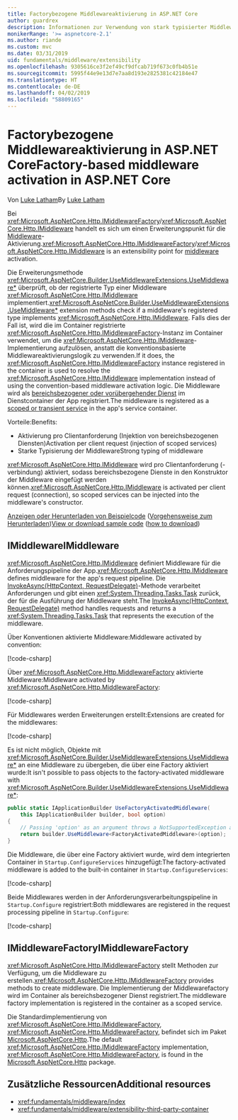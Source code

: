 ```yaml
---
title: Factorybezogene Middlewareaktivierung in ASP.NET Core
author: guardrex
description: Informationen zur Verwendung von stark typisierter Middleware mit einer factorybezogenen Aktivierungsimplementierung von ASP.NET Core.
monikerRange: '>= aspnetcore-2.1'
ms.author: riande
ms.custom: mvc
ms.date: 03/31/2019
uid: fundamentals/middleware/extensibility
ms.openlocfilehash: 9305616ce3f2ef49cf9dfcab719f673c0fb4b51e
ms.sourcegitcommit: 5995f44e9e13d7e7aa8d193e2825381c42184e47
ms.translationtype: HT
ms.contentlocale: de-DE
ms.lasthandoff: 04/02/2019
ms.locfileid: "58809165"
---
```

# <a name="factory-based-middleware-activation-in-aspnet-core"></a><span data-ttu-id="2eaff-103">Factorybezogene Middlewareaktivierung in ASP.NET Core</span><span class="sxs-lookup"><span data-stu-id="2eaff-103">Factory-based middleware activation in ASP.NET Core</span></span>

<span data-ttu-id="2eaff-104">Von [Luke Latham](https://github.com/guardrex)</span><span class="sxs-lookup"><span data-stu-id="2eaff-104">By [Luke Latham](https://github.com/guardrex)</span></span>

<span data-ttu-id="2eaff-105">Bei <xref:Microsoft.AspNetCore.Http.IMiddlewareFactory>/<xref:Microsoft.AspNetCore.Http.IMiddleware> handelt es sich um einen Erweiterungspunkt für die [Middleware](xref:fundamentals/middleware/index)-Aktivierung.</span><span class="sxs-lookup"><span data-stu-id="2eaff-105"><xref:Microsoft.AspNetCore.Http.IMiddlewareFactory>/<xref:Microsoft.AspNetCore.Http.IMiddleware> is an extensibility point for [middleware](xref:fundamentals/middleware/index) activation.</span></span>

<span data-ttu-id="2eaff-106">Die Erweiterungsmethode <xref:Microsoft.AspNetCore.Builder.UseMiddlewareExtensions.UseMiddleware*> überprüft, ob der registrierte Typ einer Middleware <xref:Microsoft.AspNetCore.Http.IMiddleware> implementiert.</span><span class="sxs-lookup"><span data-stu-id="2eaff-106"><xref:Microsoft.AspNetCore.Builder.UseMiddlewareExtensions.UseMiddleware*> extension methods check if a middleware's registered type implements <xref:Microsoft.AspNetCore.Http.IMiddleware>.</span></span> <span data-ttu-id="2eaff-107">Falls dies der Fall ist, wird die im Container registrierte <xref:Microsoft.AspNetCore.Http.IMiddlewareFactory>-Instanz im Container verwendet, um die <xref:Microsoft.AspNetCore.Http.IMiddleware>-Implementierung aufzulösen, anstatt die konventionsbasierte Middlewareaktivierungslogik zu verwenden.</span><span class="sxs-lookup"><span data-stu-id="2eaff-107">If it does, the <xref:Microsoft.AspNetCore.Http.IMiddlewareFactory> instance registered in the container is used to resolve the <xref:Microsoft.AspNetCore.Http.IMiddleware> implementation instead of using the convention-based middleware activation logic.</span></span> <span data-ttu-id="2eaff-108">Die Middleware wird als [bereichsbezogener oder vorübergehender Dienst](xref:fundamentals/dependency-injection#service-lifetimes) im Dienstcontainer der App registriert.</span><span class="sxs-lookup"><span data-stu-id="2eaff-108">The middleware is registered as a [scoped or transient service](xref:fundamentals/dependency-injection#service-lifetimes) in the app's service container.</span></span>

<span data-ttu-id="2eaff-109">Vorteile:</span><span class="sxs-lookup"><span data-stu-id="2eaff-109">Benefits:</span></span>

* <span data-ttu-id="2eaff-110">Aktivierung pro Clientanforderung (Injektion von bereichsbezogenen Diensten)</span><span class="sxs-lookup"><span data-stu-id="2eaff-110">Activation per client request (injection of scoped services)</span></span>
* <span data-ttu-id="2eaff-111">Starke Typisierung der Middleware</span><span class="sxs-lookup"><span data-stu-id="2eaff-111">Strong typing of middleware</span></span>

<span data-ttu-id="2eaff-112"><xref:Microsoft.AspNetCore.Http.IMiddleware> wird pro Clientanforderung (-verbindung) aktiviert, sodass bereichsbezogene Dienste in den Konstruktor der Middleware eingefügt werden können.</span><span class="sxs-lookup"><span data-stu-id="2eaff-112"><xref:Microsoft.AspNetCore.Http.IMiddleware> is activated per client request (connection), so scoped services can be injected into the middleware's constructor.</span></span>

<span data-ttu-id="2eaff-113">[Anzeigen oder Herunterladen von Beispielcode](https://github.com/aspnet/Docs/tree/master/aspnetcore/fundamentals/middleware/extensibility/samples) ([Vorgehensweise zum Herunterladen](xref:index#how-to-download-a-sample))</span><span class="sxs-lookup"><span data-stu-id="2eaff-113">[View or download sample code](https://github.com/aspnet/Docs/tree/master/aspnetcore/fundamentals/middleware/extensibility/samples) ([how to download](xref:index#how-to-download-a-sample))</span></span>

## <a name="imiddleware"></a><span data-ttu-id="2eaff-114">IMiddleware</span><span class="sxs-lookup"><span data-stu-id="2eaff-114">IMiddleware</span></span>

<span data-ttu-id="2eaff-115"><xref:Microsoft.AspNetCore.Http.IMiddleware> definiert Middleware für die Anforderungspipeline der App.</span><span class="sxs-lookup"><span data-stu-id="2eaff-115"><xref:Microsoft.AspNetCore.Http.IMiddleware> defines middleware for the app's request pipeline.</span></span> <span data-ttu-id="2eaff-116">Die [InvokeAsync(HttpContext, RequestDelegate)](xref:Microsoft.AspNetCore.Http.IMiddleware.InvokeAsync*)-Methode verarbeitet Anforderungen und gibt einen <xref:System.Threading.Tasks.Task> zurück, der für die Ausführung der Middleware steht.</span><span class="sxs-lookup"><span data-stu-id="2eaff-116">The [InvokeAsync(HttpContext, RequestDelegate)](xref:Microsoft.AspNetCore.Http.IMiddleware.InvokeAsync*) method handles requests and returns a <xref:System.Threading.Tasks.Task> that represents the execution of the middleware.</span></span>

<span data-ttu-id="2eaff-117">Über Konventionen aktivierte Middleware:</span><span class="sxs-lookup"><span data-stu-id="2eaff-117">Middleware activated by convention:</span></span>

[!code-csharp[](extensibility/samples/2.x/MiddlewareExtensibilitySample/Middleware/ConventionalMiddleware.cs?name=snippet1)]

<span data-ttu-id="2eaff-118">Über <xref:Microsoft.AspNetCore.Http.MiddlewareFactory> aktivierte Middleware:</span><span class="sxs-lookup"><span data-stu-id="2eaff-118">Middleware activated by <xref:Microsoft.AspNetCore.Http.MiddlewareFactory>:</span></span>

[!code-csharp[](extensibility/samples/2.x/MiddlewareExtensibilitySample/Middleware/FactoryActivatedMiddleware.cs?name=snippet1)]

<span data-ttu-id="2eaff-119">Für Middlewares werden Erweiterungen erstellt:</span><span class="sxs-lookup"><span data-stu-id="2eaff-119">Extensions are created for the middlewares:</span></span>

[!code-csharp[](extensibility/samples/2.x/MiddlewareExtensibilitySample/Middleware/MiddlewareExtensions.cs?name=snippet1)]

<span data-ttu-id="2eaff-120">Es ist nicht möglich, Objekte mit <xref:Microsoft.AspNetCore.Builder.UseMiddlewareExtensions.UseMiddleware*> an eine Middleware zu übergeben, die über eine Factory aktiviert wurde:</span><span class="sxs-lookup"><span data-stu-id="2eaff-120">It isn't possible to pass objects to the factory-activated middleware with <xref:Microsoft.AspNetCore.Builder.UseMiddlewareExtensions.UseMiddleware*>:</span></span>

```csharp
public static IApplicationBuilder UseFactoryActivatedMiddleware(
    this IApplicationBuilder builder, bool option)
{
    // Passing 'option' as an argument throws a NotSupportedException at runtime.
    return builder.UseMiddleware<FactoryActivatedMiddleware>(option);
}
```

<span data-ttu-id="2eaff-121">Die Middleware, die über eine Factory aktiviert wurde, wird dem integrierten Container in `Startup.ConfigureServices` hinzugefügt:</span><span class="sxs-lookup"><span data-stu-id="2eaff-121">The factory-activated middleware is added to the built-in container in `Startup.ConfigureServices`:</span></span>

[!code-csharp[](extensibility/samples/2.x/MiddlewareExtensibilitySample/Startup.cs?name=snippet1&highlight=6)]

<span data-ttu-id="2eaff-122">Beide Middlewares werden in der Anforderungsverarbeitungspipeline in `Startup.Configure` registriert:</span><span class="sxs-lookup"><span data-stu-id="2eaff-122">Both middlewares are registered in the request processing pipeline in `Startup.Configure`:</span></span>

[!code-csharp[](extensibility/samples/2.x/MiddlewareExtensibilitySample/Startup.cs?name=snippet2&highlight=13-14)]

## <a name="imiddlewarefactory"></a><span data-ttu-id="2eaff-123">IMiddlewareFactory</span><span class="sxs-lookup"><span data-stu-id="2eaff-123">IMiddlewareFactory</span></span>

<span data-ttu-id="2eaff-124"><xref:Microsoft.AspNetCore.Http.IMiddlewareFactory> stellt Methoden zur Verfügung, um die Middleware zu erstellen.</span><span class="sxs-lookup"><span data-stu-id="2eaff-124"><xref:Microsoft.AspNetCore.Http.IMiddlewareFactory> provides methods to create middleware.</span></span> <span data-ttu-id="2eaff-125">Die Implementierung der Middlewarefactory wird im Container als bereichsbezogener Dienst registriert.</span><span class="sxs-lookup"><span data-stu-id="2eaff-125">The middleware factory implementation is registered in the container as a scoped service.</span></span>

<span data-ttu-id="2eaff-126">Die Standardimplementierung von <xref:Microsoft.AspNetCore.Http.IMiddlewareFactory>, <xref:Microsoft.AspNetCore.Http.MiddlewareFactory>, befindet sich im Paket [Microsoft.AspNetCore.Http](https://www.nuget.org/packages/Microsoft.AspNetCore.Http/).</span><span class="sxs-lookup"><span data-stu-id="2eaff-126">The default <xref:Microsoft.AspNetCore.Http.IMiddlewareFactory> implementation, <xref:Microsoft.AspNetCore.Http.MiddlewareFactory>, is found in the [Microsoft.AspNetCore.Http](https://www.nuget.org/packages/Microsoft.AspNetCore.Http/) package.</span></span>

## <a name="additional-resources"></a><span data-ttu-id="2eaff-127">Zusätzliche Ressourcen</span><span class="sxs-lookup"><span data-stu-id="2eaff-127">Additional resources</span></span>

* <xref:fundamentals/middleware/index>
* <xref:fundamentals/middleware/extensibility-third-party-container>
